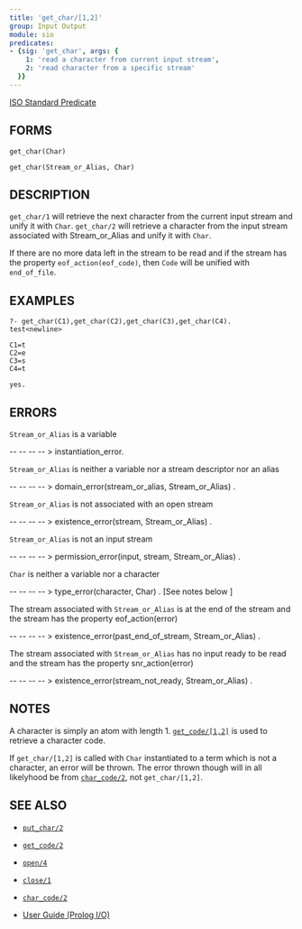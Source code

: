 ```yaml
---
title: 'get_char/[1,2]'
group: Input Output
module: sio
predicates:
- {sig: 'get_char', args: {
    1: 'read a character from current input stream',
    2: 'read character from a specific stream'
  }}
---
```

[ISO Standard Predicate](https://www.deransart.fr/prolog/bips.html#getchar)






## FORMS
```
get_char(Char)

get_char(Stream_or_Alias, Char)
```
## DESCRIPTION

`get_char/1` will retrieve the next character from the current input stream and unify it with `Char`.  `get_char/2` will retrieve a character from the input stream associated with Stream_or_Alias and unify it with `Char`.

If there are no more data left in the stream to be read and if the stream has the property `eof_action(eof_code)`, then `Code` will be unified with `end_of_file`.

## EXAMPLES
```
?- get_char(C1),get_char(C2),get_char(C3),get_char(C4).
test<newline>

C1=t 
C2=e 
C3=s 
C4=t 

yes.
```
## ERRORS

`Stream_or_Alias` is a variable

-- -- -- -- &gt; instantiation_error.

`Stream_or_Alias` is neither a variable nor a stream descriptor nor an alias

-- -- -- -- &gt; domain_error(stream_or_alias, Stream_or_Alias) .

`Stream_or_Alias` is not associated with an open stream

-- -- -- -- &gt; existence_error(stream, Stream_or_Alias) .

`Stream_or_Alias` is not an input stream

-- -- -- -- &gt; permission_error(input, stream, Stream_or_Alias) .

`Char` is neither a variable nor a character

-- -- -- -- &gt; type_error(character, Char) . [See notes below ]

The stream associated with `Stream_or_Alias` is at the end of the stream and the stream has the property eof_action(error)

-- -- -- -- &gt; existence_error(past_end_of_stream, Stream_or_Alias) .

The stream associated with `Stream_or_Alias` has no input ready to be read and the stream has the property snr_action(error)

-- -- -- -- &gt; existence_error(stream_not_ready, Stream_or_Alias) .

## NOTES

A character is simply an atom with length 1. [`get_code/[1,2]`](get_code.html) is used to retrieve a character code.

If `get_char/[1,2]` is called with `Char` instantiated to a term which is not a character, an error will be thrown. The error thrown though will in all likelyhood be from [`char_code/2`](char_code.html), not `get_char/[1,2]`.

## SEE ALSO

- [`put_char/2`](put_char.html)
- [`get_code/2`](get_code.html)
- [`open/4`](open.html)
- [`close/1`](close.html)
- [`char_code/2`](char_code.html)

- [User Guide (Prolog I/O)](../guide/10-Prolog-I-O.html)
